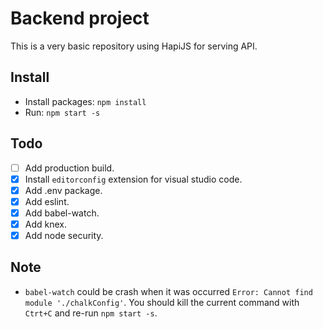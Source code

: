 # Backend project

This is a very basic repository using HapiJS for serving API.

## Install

- Install packages: `npm install`
- Run: `npm start -s`

## Todo

- [ ] Add production build.
- [x] Install `editorconfig` extension for visual studio code.
- [x] Add .env package.
- [x] Add eslint.
- [x] Add babel-watch.
- [x] Add knex.
- [x] Add node security.

## Note

- `babel-watch` could be crash when it was occurred `Error: Cannot find module './chalkConfig'`. You should kill the current command with `Ctrt+C` and re-run `npm start -s`.
